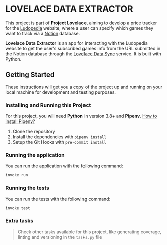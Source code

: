 # LOVELACE DATA EXTRACTOR

This project is part of **Project Lovelace**, aiming to develop a price tracker for the [Ludopedia](https://ludopedia.com.br/) website, where a user can specify which games they want to track via a [Notion](https://www.notion.so) database.

**Lovelace Data Extractor** is an app for interacting with the Ludopedia website to get the user's subscribed games info from the URL submitted in the Notion database through the [Lovelace Data Sync](https://github.com/Project-Lovelace-HQ/lovelace-data-sync) service. It is built with Python.

## Getting Started

These instructions will get you a copy of the project up and running on your local machine for development and testing purposes.

### Installing and Running this Project

For this project, you will need **Python** in version 3.8+ and **Pipenv**. [How to install Pipenv?](https://pipenv.pypa.io/en/latest/installation.html)

1. Clone the repository
2. Install the dependencies with `pipenv install`
3. Setup the Git Hooks with `pre-commit install`

### Running the application

You can run the application with the following command:

```sh
invoke run
```

### Running the tests

You can run the tests with the following command:

```sh
invoke test
```

### Extra tasks

> Check other tasks available for this project, like generating coverage, linting and versioning in the `tasks.py` file
